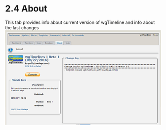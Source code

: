 # 2.4 About

This tab provides info about current version of wgTimeline and info about the last changes
![](../assets/2admin_about.png)